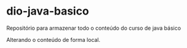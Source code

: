 # dio-java-basico
Repositório para armazenar todo o conteúdo do curso de java básico

Alterando o conteúdo de forma local.
